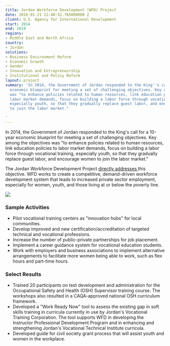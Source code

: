```yaml
---
title: Jordan Workforce Development (WFD) Project
date: 2016-01-21 22:40:52.765000000 Z
client: U.S. Agency for International Development
start: 2014
end: 2019
regions:
- Middle East and North Africa
country:
- Jordan
solutions:
- Business Environment Reform
- Economic Growth
- Gender
- Innovation and Entrepreneurship
- Institutional and Policy Reform
layout: project
summary: 'In 2014, the Government of Jordan responded to the King''s call for a 10-year
  economic blueprint for meeting a set of challenging objectives. Key among the objectives
  was "to enhance policies related to human resources, link education policies to
  labor market demands, focus on building a labor force through vocational training,
  especially youth, so that they gradually replace guest labor, and encourage women
  to join the labor market."

'
---
```


In 2014, the Government of Jordan responded to the King's call for a 10-year economic blueprint for meeting a set of challenging objectives. Key among the objectives was "to enhance policies related to human resources, link education policies to labor market demands, focus on building a labor force through vocational training, especially youth, so that they gradually replace guest labor, and encourage women to join the labor market."

The Jordan Workforce Development Project [directly addresses ][1]this objective. WFD works to create a competitive, demand-driven workforce development system that leads to increased private sector employment, especially for women, youth, and those living at or below the poverty line.

![][2]

###  Sample Activities

* Pilot vocational training centers as "innovation hubs" for local communities.
* Develop improved and new certification/accreditation of targeted technical and vocational professions.
* Increase the number of public-private partnerships for job placement.
* Implement a career guidance system for vocational education students.
* Work with employers and business associations to implement alternative arrangements to facilitate more women being able to work, such as flex hours and part-time hours.

###  Select Results

* Trained 20 participants on test development and administration for the Occupational Safety and Health (OSH) Supervisor training course. The workshops also resulted in a CAQA-approved national OSH curriculum framework.
* Developed a "Work Ready Now" tool  to assess the existing gap in soft skills training in curricula currently in use by Jordan's Vocational Training Corporation. The tool supports WFD in developing the Instructor Professional Development Program and in enhancing and strengthening Jordan's Vocational Technical Institute curricula.
* Developed guide for civil society grant process that will assist youth and women in the workplace.

[1]: http://www.jordanwfd.org/Home-Video
[2]: /assets/images/projects/WFD.jpg
